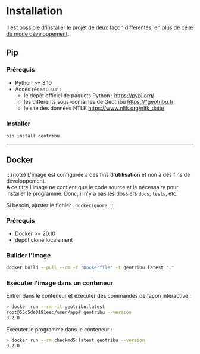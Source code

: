 # Installation

Il est possible d'installer le projet de deux façon différentes, en plus de [celle du mode développement](development/setup).

## Pip

### Prérequis

- Python >= 3.10
- Accès réseau sur :
  - le dépôt officiel de paquets Python : <https://pypi.org/>
  - les différents sous-domaines de Geotribu <https://*geotribu.fr>
  - le site des données NTLK <https://www.nltk.org/nltk_data/>

### Installer

```sh
pip install geotribu
```

----

## Docker

:::{note}
L'image est configurée à des fins d'**utilisation** et non à des fins de développement.  
A ce titre l'image ne contient que le code source et le nécessaire pour installer le programme. Donc, il n'y a pas les dossiers `docs`, `tests`, etc.

Si besoin, ajuster le fichier `.dockerignore`.
:::

### Prérequis

- Docker >= 20.10
- dépôt cloné localement

### Builder l'image

```sh
docker build --pull --rm -f "Dockerfile" -t geotribu:latest "."
```

### Exécuter l'image dans un conteneur

Entrer dans le conteneur et exécuter des commandes de façon interactive :

```sh
> docker run --rm -it geotribu:latest
root@55c5de0191ee:/user/app# geotribu --version
0.2.0
```

Exécuter le programme dans le conteneur :

```sh
> docker run --rm checkmd5:latest geotribu --version
0.2.0
```
